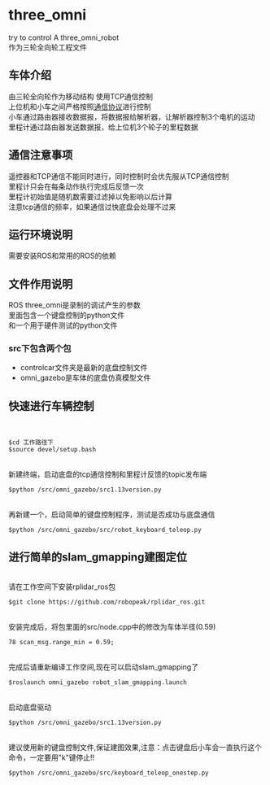 # three_omni
try to control A three_omni_robot
<br/>
作为三轮全向轮工程文件
<br/>
## 车体介绍
由三轮全向轮作为移动结构
使用TCP通信控制<br/>上位机和小车之间严格按照[通信协议](https://github.com/marktlen/three_omni/blob/master/%E4%B8%89%E8%BD%AE%E5%85%A8%E5%90%91%E5%BA%95%E7%9B%98%E5%8D%8F%E8%AE%AEv0.2.pdf)进行控制<br/>
小车通过路由器接收数据报，将数据报给解析器，让解析器控制3个电机的运动
<br/>
里程计通过路由器发送数据报，给上位机3个轮子的里程数据
<br/>
## 通信注意事项
遥控器和TCP通信不能同时进行，同时控制时会优先服从TCP通信控制
<br/>
里程计只会在每条动作执行完成后反馈一次
<br/>
里程计初始值是随机数需要过滤掉以免影响以后计算
<br/>
注意tcp通信的频率，如果通信过快底盘会处理不过来
<br/>
## 运行环境说明
需要安装ROS和常用的ROS的依赖
<br/>
## 文件作用说明
ROS three_omni是录制的调试产生的参数
<br/>
里面包含一个键盘控制的python文件
<br/>
和一个用于硬件测试的python文件
<br/>
### src下包含两个包
* controlcar文件夹是最新的底盘控制文件
* omni_gazebo是车体的底盘仿真模型文件
## 快速进行车辆控制
<br/>

    $cd 工作路径下
    $source devel/setup.bash

<br/>  
新建终端，启动底盘的tcp通信控制和里程计反馈的topic发布端<br/>

    $python /src/omni_gazebo/src1.13version.py
   
<br/>
再新建一个，启动简单的键盘控制程序，测试是否成功与底盘通信<br/>

    $python /src/omni_gazebo/src/robot_keyboard_teleop.py
    
## 进行简单的slam_gmapping建图定位
<br/>
请在工作空间下安装rplidar_ros包
<br/>

    $git clone https://github.com/robopeak/rplidar_ros.git

<br/>
安装完成后，将包里面的src/node.cpp中的修改为车体半径(0.59)
<br/>

    78 scan_msg.range_min = 0.59;

<br/>
完成后请重新编译工作空间,现在可以启动slam_gmapping了
<br/>

    $roslaunch omni_gazebo robot_slam_gmapping.launch

<br/>
启动底盘驱动
<br/>

    $python /src/omni_gazebo/src1.13version.py

<br/>
建议使用新的键盘控制文件,保证建图效果,注意：点击键盘后小车会一直执行这个命令，一定要用"k"键停止!!
<br/>

    $python /src/omni_gazebo/src/keyboard_teleop_onestep.py

<br/>
